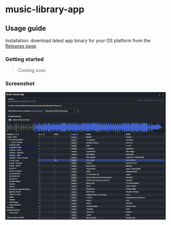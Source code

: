 # music-library-app

## Usage guide

Installation: download latest app binary for your OS platform from the [Releases page](https://github.com/adidahiya/music-library-scripts/releases).

### Getting started

> Coming soon

### Screenshot

![app screenshot](./docs/app.png)
